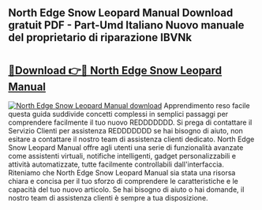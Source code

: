 ## North Edge Snow Leopard Manual Download gratuit PDF - Part-Umd Italiano Nuovo manuale del proprietario di riparazione IBVNk

# <h2><a href="http://dfd2d9i.blite.top/?on=North+Edge+Snow+Leopard+Manual">🔗Download 👉🔴 North Edge Snow Leopard Manual</a></h2>

[![North Edge Snow Leopard Manual download](https://i.imgur.com/lujVjoI.png)](http://dfd2d9i.blite.top/?on=North+Edge+Snow+Leopard+Manual)
Apprendimento reso facile questa guida suddivide concetti complessi in semplici passaggi per comprendere facilmente il tuo nuovo REDDDDDDD. Si prega di contattare il Servizio Clienti per assistenza REDDDDDDD se hai bisogno di aiuto, non esitare a contattare il nostro team di assistenza clienti dedicato. North Edge Snow Leopard Manual offre agli utenti una serie di funzionalità avanzate come assistenti virtuali, notifiche intelligenti, gadget personalizzabili e attività automatizzate, tutte facilmente controllabili dall'interfaccia. Riteniamo che North Edge Snow Leopard Manual sia stata una risorsa chiara e concisa per il tuo sforzo di comprendere le caratteristiche e le capacità del tuo nuovo articolo. Se hai bisogno di aiuto o hai domande, il nostro team di assistenza clienti è sempre a tua disposizione.
